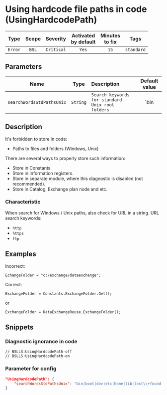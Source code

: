 # Using hardcode file paths in code (UsingHardcodePath)

 |  Type   | Scope |  Severity  | Activated<br>by default | Minutes<br>to fix |    Tags    |
 |:-------:|:-----:|:----------:|:-----------------------------:|:-----------------------:|:----------:|
 | `Error` | `BSL` | `Critical` |             `Yes`             |          `15`           | `standard` |

## Parameters

 |           Name            |   Type   | Description                                      |                                       Default value                                        |
 |:-------------------------:|:--------:|:------------------------------------------------ |:------------------------------------------------------------------------------------------:|
 | `searchWordsStdPathsUnix` | `String` | `Search keywords for standard Unix root folders` | `bin|boot|dev|etc|home|lib|lost\+found|misc|mnt|media|opt|proc|root|run|sbin|tmp|usr|var` | 

<!-- Блоки выше заполняются автоматически, не трогать -->
## Description

It's forbidden to store in code:

* Paths to files and folders (Windows, Unix)

There are several ways to properly store such information:

* Store in Constants.
* Store in Information registers.
* Store in separate module, where this diagnostic is disabled (not recommended).
* Store in Catalog, Exchange plan node and etc.

### Characteristic

When search for Windows / Unix  paths, also check for URL in a string. URL search keywords:
* `http`
* `https`
* `ftp`

## Examples

Incorrect:

```bsl
EchangeFolder = "c:/exchange/dataexchange";
```

Correct:

```bsl
ExchangeFolder = Constants.ExchangeFolder.Get();
```

or

```bsl
ExchangeFolder = DataExchangeReuse.ExchangeFolder();
```

## Snippets

<!-- Блоки ниже заполняются автоматически, не трогать -->
### Diagnostic ignorance in code

```bsl
// BSLLS:UsingHardcodePath-off
// BSLLS:UsingHardcodePath-on
```

### Parameter for config

```json
"UsingHardcodePath": {
    "searchWordsStdPathsUnix": "bin|boot|dev|etc|home|lib|lost\\+found|misc|mnt|media|opt|proc|root|run|sbin|tmp|usr|var"
}
```
